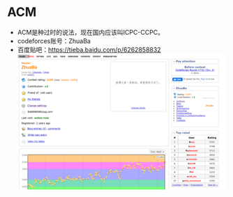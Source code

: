 # ACM
- ACM是种过时的说法，现在国内应该叫ICPC-CCPC。
- codeforces账号：ZhuaBa
- 百度贴吧：https://tieba.baidu.com/p/6262858832
[![logo](https://github.com/InterestingHui/ACM/blob/main/codeforces%E6%88%AA%E5%9B%BE.png)](https://github.com/InterestingHui/ACM/blob/main/codeforces%E6%88%AA%E5%9B%BE.png)
